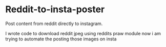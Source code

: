 # Reddit-to-insta-poster
Post content from reddit directly to instagram.


I wrote code to download reddit jpeg using reddits praw module
now i am trying to automate the posting those images on insta

